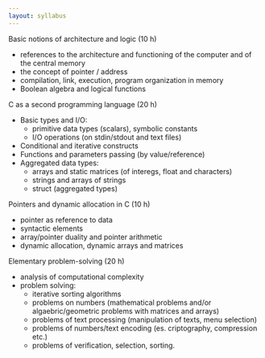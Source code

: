 ```yaml
---
layout: syllabus
---
```

Basic notions of architecture and logic (10 h)
* references to the architecture and functioning of the computer and of the central memory
* the concept of pointer / address
* compilation, link, execution, program organization in memory
* Boolean algebra and logical functions

C as a second programming language (20 h)
* Basic types and I/O:
	* primitive data types (scalars), symbolic constants
	* I/O operations (on stdin/stdout and text files)
* Conditional and iterative constructs
* Functions and parameters passing (by value/reference)
* Aggregated data types:
	* arrays and static matrices (of interegs, float and characters)
	* strings and arrays of strings
	* struct (aggregated types)

Pointers and dynamic allocation in C (10 h)
* pointer as reference to data
* syntactic elements
* array/pointer duality and pointer arithmetic
* dynamic allocation, dynamic arrays and matrices

Elementary problem-solving (20 h)
* analysis of computational complexity
* problem solving:
	* iterative sorting algorithms
	* problems on numbers (mathematical problems and/or algaebric/geometric problems with matrices and arrays)
	* problems of text processing (manipulation of texts, menu selection)
	* problems of numbers/text encoding (es. criptography, compression etc.)
	* problems of verification, selection, sorting.

